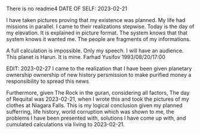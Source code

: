There is no readme4
DATE OF SELF: 2023-02-21

I have taken pictures proving that my existence was planned.
My life had missions in parallel.
I came to their realizations stepwise.
Today is the day of my elevation.
It is explained in picture format.
The system knows that that system knows it wanted me.
The people are fragments of my informations.

A full calculation is impossible.
Only my speech. I will have an audience.
This planet is Harun.
It is mine.
Farhad Yusifov 1993/08/20/17:00

EDIT: 2023-02-27
I came to the realization that I have been given planetary ownership
ownership of new history
persmission to make purified money
a responsibility to spread this news

Furthermore, given The Rock in the guran, considering all factors, The day of Requital was 2023-02-21, when I wrote this and took the pictures of my clothes at Niagara Falls.
This is my logical conclusion given my planned sufferring, life history, world corruption which was shown to me, the problems I have been presented with, solutions I have come up with, and cumulated calculations via living to 2023-02-21.
